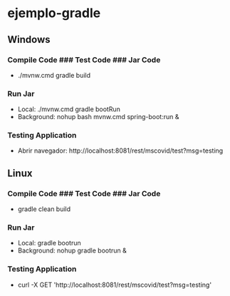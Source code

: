 # ejemplo-gradle

## Windows

### Compile Code ### Test Code ### Jar Code
* ./mvnw.cmd gradle build

### Run Jar
* Local:      ./mvnw.cmd  gradle bootRun
* Background: nohup bash mvnw.cmd spring-boot:run &

### Testing Application
* Abrir navegador: http://localhost:8081/rest/mscovid/test?msg=testing

## Linux

### Compile Code ### Test Code ### Jar Code
* gradle clean build

### Run Jar
* Local:      gradle bootrun 
* Background: nohup gradle bootrun &

### Testing Application
* curl -X GET 'http://localhost:8081/rest/mscovid/test?msg=testing'